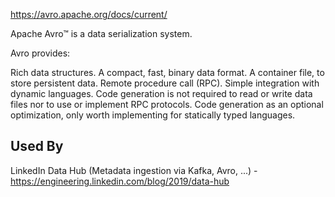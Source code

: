 https://avro.apache.org/docs/current/

Apache Avro™ is a data serialization system.

Avro provides:

Rich data structures.
A compact, fast, binary data format.
A container file, to store persistent data.
Remote procedure call (RPC).
Simple integration with dynamic languages. Code generation is not required to read or write data files nor to use or implement RPC protocols. Code generation as an optional optimization, only worth implementing for statically typed languages.


## Used By
LinkedIn Data Hub (Metadata ingestion via Kafka, Avro, ...) - https://engineering.linkedin.com/blog/2019/data-hub  
